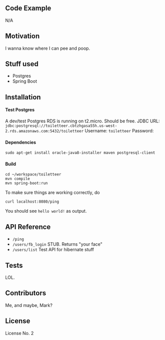 ## Code Example

N/A

## Motivation

I wanna know where I can pee and poop.

## Stuff used

* Postgres
* Spring Boot

## Installation

#### Test Postgres
A dev/test Postgres RDS is running on t2.micro. Should be free.
JDBC URL: `jdbc:postgresql://toiletteer.cbtzhgasa55h.us-west-2.rds.amazonaws.com:5432/toiletteer`
Username: `toiletteer`
Password:

#### Dependencies
```
sudo apt-get install oracle-java8-installer maven postgresql-client
```
#### Build
```
cd ~/workspace/toiletteer
mvn compile
mvn spring-boot:run
```
To make sure things are working correctly, do
```
curl localhost:8080/ping
```
You should see `hello world!` as output.

## API Reference

* `/ping`
* `/users/fb_login` STUB. Returns "your face"
* `/users/list` Test API for hibernate stuff

## Tests

LOL.

## Contributors

Me, and maybe, Mark?

## License

License No. 2
